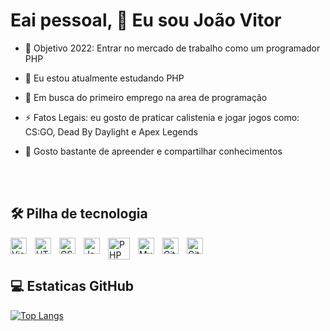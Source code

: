 <h1 align="left">Eai pessoal, 👋 Eu sou João Vitor</h1 >

- 🥅 Objetivo 2022: Entrar no mercado de trabalho como um programador PHP

- 🌱 Eu estou atualmente estudando PHP

- 🔎 Em busca do primeiro emprego na area de programação 

- ⚡ Fatos Legais: eu gosto de praticar calistenia e jogar jogos como: CS:GO, Dead By Daylight e Apex Legends

- 💬 Gosto bastante de apreender e compartilhar conhecimentos

<br><br>
##  🛠   Pilha de tecnologia
<img align="left" alt="Visual Studio Code" width="26px" src="https://cdn.jsdelivr.net/gh/devicons/devicon/icons/vscode/vscode-original.svg" style="padding-right:10px;" />
<img align="left" alt="HTML5" width="26px" src="https://cdn.jsdelivr.net/gh/devicons/devicon/icons/html5/html5-original.svg" style="padding-right:10px;" />
<img align="left" alt="CSS3" width="26px" src="https://cdn.jsdelivr.net/gh/devicons/devicon/icons/css3/css3-original.svg" style="padding-right:10px;" />
<img align="left" alt="JavaScript" width="26px" src="https://cdn.jsdelivr.net/gh/devicons/devicon/icons/javascript/javascript-original.svg" style="padding-right:10px;" />

<img align="left" alt="PHP" width="35px" src="https://cdn.jsdelivr.net/gh/devicons/devicon/icons/php/php-original.svg" style="padding-right:10px;" />

<img align="left" alt="MySQL" width="26px" src="https://cdn.jsdelivr.net/gh/devicons/devicon/icons/mysql/mysql-original.svg" style="padding-right:10px;" />
<img align="left" alt="Git" width="26px" src="https://cdn.jsdelivr.net/gh/devicons/devicon/icons/git/git-original.svg" style="padding-right:10px;" />
<img align="left" alt="GitHub" width="26px" src="https://user-images.githubusercontent.com/3369400/139447912-e0f43f33-6d9f-45f8-be46-2df5bbc91289.png" style="padding-right:10px;" />

<br>
<br>

## 💻 Estaticas GitHub

[![Top Langs](https://github-readme-stats.vercel.app/api/top-langs/?username=JoaoVitorHz&hide=hack)](https://github.com/anuraghazra/github-readme-stats)
